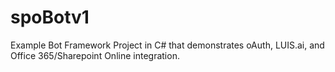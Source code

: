 # spoBotv1
Example Bot Framework Project in C# that demonstrates oAuth, LUIS.ai, and Office 365/Sharepoint Online integration.
